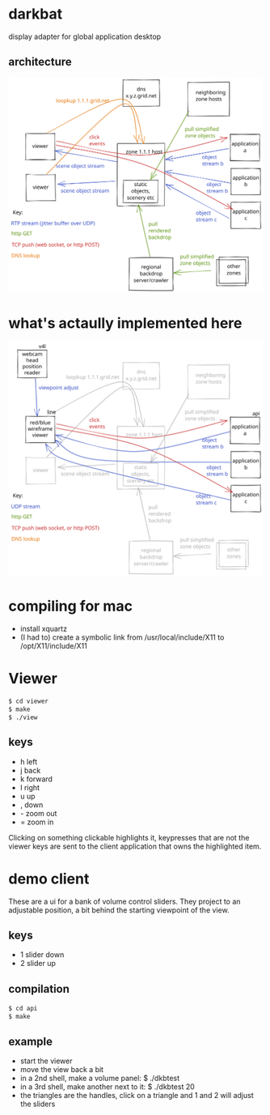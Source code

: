 # darkbat

display adapter for global application desktop


## architecture

![architecture](darkbat-excalidraw.svg)

# what's actaully implemented here

![implemeneted here](darkbat-excalidraw-implemented.svg)

# compiling for mac

- install xquartz
- (I had to) create a symbolic link from /usr/local/include/X11 to /opt/X11/include/X11

# Viewer

```
$ cd viewer
$ make
$ ./view
```

## keys
- h left
- j back
- k forward
- l right
- u up
- , down
- \- zoom out
- \= zoom in

Clicking on something clickable highlights it, keypresses that are not the viewer keys are sent to the
client application that owns the highlighted item.

# demo client

These are a ui for a bank of volume control sliders.  They project to an adjustable position, a bit
behind the starting viewpoint of the view.

## keys

- 1 slider down
- 2 slider up

## compilation

```
$ cd api
$ make
```

## example

- start the viewer
- move the view back a bit
- in a 2nd shell, make a volume panel: $ ./dkbtest
- in a 3rd shell, make another next to it: $ ./dkbtest 20
- the triangles are the handles, click on a triangle and 1 and 2 will adjust the sliders

